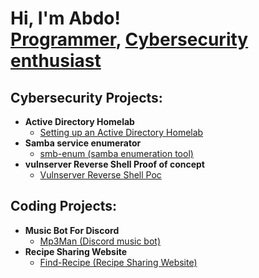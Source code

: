 <h1>Hi, I'm Abdo! <br/><a href="https://github.com/abdomagdy0">Programmer</a>, <a href="https://www.linkedin.com/in/abdomagdy0/">Cybersecurity enthusiast</a>
<h2> Cybersecurity Projects:</h2>

- <b>Active Directory Homelab</b>
  - [Setting up an Active Directory Homelab](https://github.com/abdomagdy0/Active-Directory-Setup)
- <b>Samba service enumerator</b>
   - [smb-enum (samba enumeration tool)](https://github.com/abdomagdy0/smb-enum)
 - <b>vulnserver Reverse Shell Proof of concept</b>
   - [Vulnserver Reverse Shell Poc](https://github.com/abdomagdy0/vulnserver-Reverse-shell)
  
<h2> Coding Projects:</h2>

- <b>Music Bot For Discord</b>
  - [Mp3Man (Discord music bot)](https://github.com/abdomagdy0/music-bot)
- <b>Recipe Sharing Website</b>
  - [Find-Recipe (Recipe Sharing Website)](https://github.com/abdomagdy0/music-bot)
 
    




